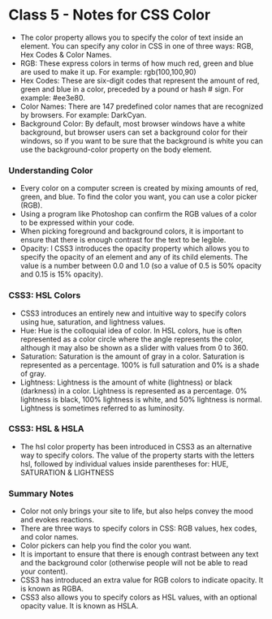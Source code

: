 # Class 5 - Notes for CSS Color

- The color property allows you to specify the color of text inside an element. You can specify any color in CSS in one of three ways: RGB, Hex Codes & Color Names.
- RGB: These express colors in terms of how much red, green and blue are used to make it up. For example: rgb(100,100,90)
- Hex Codes: These are six-digit codes that represent the amount of red, green and blue in a color, preceded by a pound or hash # sign. For example: #ee3e80.
- Color Names: There are 147 predefined color names that are recognized by browsers. For example: DarkCyan.
- Background Color: By default, most browser windows have a white background, but browser users can set a background color for their windows, so if you want to be sure that the background is white you can use the background-color property on the body element.

### Understanding Color
- Every color on a computer screen is created by mixing amounts of red, green, and blue. To find the color you want, you can use a color picker (RGB).
- Using a program like Photoshop can confirm the RGB values of a color to be expressed within your code.
- When picking foreground and background colors, it is important to ensure that there is enough contrast for the text to be legible.
- Opacity: l CSS3 introduces the opacity property which allows you to specify the opacity of an element and any of its child elements. The value is a number between 0.0 and 1.0 (so a value of 0.5 is 50% opacity and 0.15 is 15% opacity).

### CSS3: HSL Colors
- CSS3 introduces an entirely new and intuitive way to specify colors using hue, saturation, and lightness values.
- Hue: Hue is the colloquial idea of color. In HSL colors, hue is often represented as a color circle where the angle represents the color, although it may also be shown as a slider with values from 0 to 360.
- Saturation: Saturation is the amount of gray in a color. Saturation is represented as a percentage. 100% is full saturation and 0% is a shade of gray.
- Lightness: Lightness is the amount of white (lightness) or black (darkness) in a color. Lightness is represented as a percentage. 0% lightness is black, 100% lightness is white, and 50% lightness is normal. Lightness is sometimes referred to as luminosity.

### CSS3: HSL & HSLA
- The hsl color property has been introduced in CSS3 as an alternative way to specify colors. The value of the property starts with the letters hsl, followed by individual values inside parentheses for: HUE, SATURATION & LIGHTNESS

### Summary Notes
- Color not only brings your site to life, but also helps
convey the mood and evokes reactions.
- There are three ways to specify colors in CSS:
RGB values, hex codes, and color names.
- Color pickers can help you find the color you want.
- It is important to ensure that there is enough contrast
between any text and the background color (otherwise
people will not be able to read your content).
- CSS3 has introduced an extra value for RGB colors to
indicate opacity. It is known as RGBA.
- CSS3 also allows you to specify colors as HSL values,
with an optional opacity value. It is known as HSLA.




